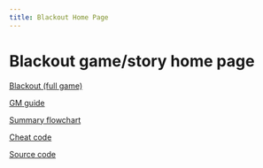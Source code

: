```yaml
---
title: Blackout Home Page
---
```


# Blackout game/story home page

<a href="../Blackout.html" target="_blank">Blackout (full game)</a>

<a href="../BlackoutGMGuide/start.html" target="_blank">GM guide</a>

<a href="../flowchart/Blackout.png" target="_blank">Summary flowchart</a>

<a href="../cheat.html" target="_blank">Cheat code</a>

<a href="../source.txt" target="_blank">Source code</a>
